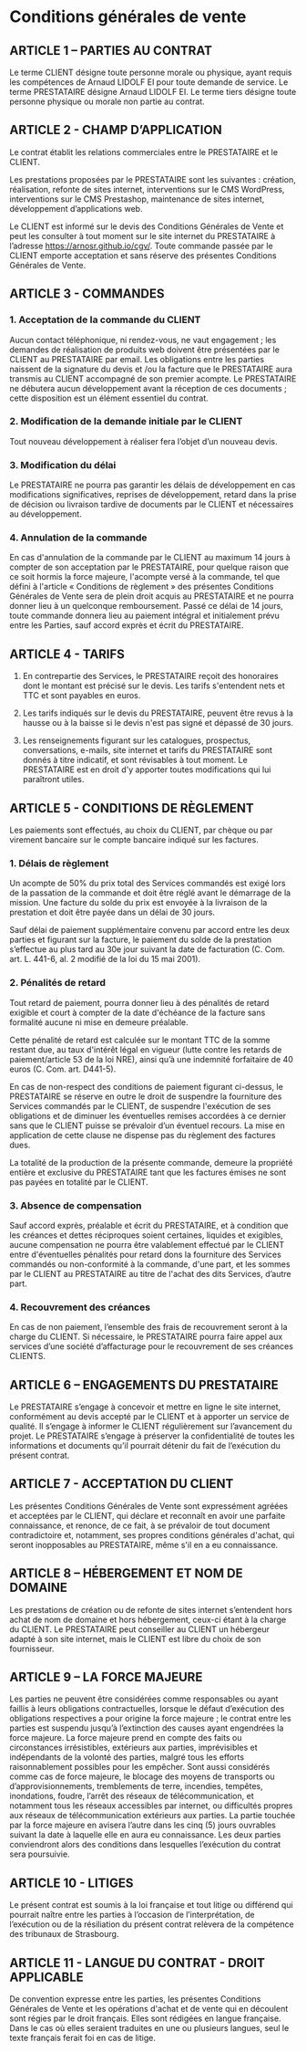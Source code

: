 # Conditions générales de vente

## ARTICLE 1 – PARTIES AU CONTRAT

Le terme CLIENT désigne toute personne morale ou physique, ayant requis les compétences de Arnaud LIDOLF EI pour toute demande de service. Le terme PRESTATAIRE désigne Arnaud LIDOLF EI. Le terme tiers désigne toute personne physique ou morale non partie au contrat.

## ARTICLE 2 - CHAMP D’APPLICATION

Le contrat établit les relations commerciales entre le PRESTATAIRE et le CLIENT. 

Les prestations proposées par le PRESTATAIRE sont les suivantes : création, réalisation, refonte de sites internet, interventions sur le CMS WordPress, interventions sur le CMS Prestashop, maintenance de sites internet, développement d’applications web.  

Le CLIENT est informé sur le devis des Conditions Générales de Vente et peut les consulter à tout moment sur le site internet du PRESTATAIRE à l’adresse https://arnosr.github.io/cgv/. Toute commande passée par le CLIENT emporte acceptation et sans réserve des présentes Conditions Générales de Vente.

## ARTICLE 3 - COMMANDES

### 1. Acceptation de Ia commande du CLIENT

Aucun contact téléphonique, ni rendez-vous, ne vaut engagement ; les demandes de réalisation de produits web doivent être présentées par le CLIENT au PRESTATAIRE par email. Les obligations entre les parties naissent de la signature du devis et /ou la facture que le PRESTATAIRE aura transmis au CLIENT accompagné de son premier acompte. Le PRESTATAIRE ne débutera aucun développement avant la réception de ces documents ; cette disposition est un élément essentiel du contrat.

### 2. Modification de la demande initiale par le CLIENT

Tout nouveau développement à réaliser fera l’objet d’un nouveau devis. 


### 3. Modification du délai 

Le PRESTATAIRE ne pourra pas garantir les délais de développement en cas modifications significatives, reprises de développement, retard dans la prise de décision ou livraison tardive de documents par le CLIENT et nécessaires au développement.  

### 4. Annulation de la commande

En cas d'annulation de la commande par le CLIENT au maximum 14 jours à compter de son acceptation par le PRESTATAIRE, pour quelque raison que ce soit hormis la force majeure, l'acompte versé à la commande, tel que défini à l'article « Conditions de règlement » des présentes Conditions Générales de Vente sera de plein droit acquis au PRESTATAIRE et ne pourra donner lieu à un quelconque remboursement. Passé ce délai de 14 jours, toute commande donnera lieu au paiement intégral et initialement prévu entre les Parties, sauf accord exprès et écrit du PRESTATAIRE.

## ARTICLE 4 - TARIFS 

1. En contrepartie des Services, le PRESTATAIRE reçoit des honoraires dont le montant est précisé sur le devis. Les tarifs s'entendent nets et TTC et sont payables en euros.

2. Les tarifs indiqués sur le devis du PRESTATAIRE, peuvent être revus à la hausse ou à la baisse si le devis n'est pas signé et dépassé de 30 jours.

3. Les renseignements figurant sur les catalogues, prospectus, conversations, e-mails, site internet et tarifs du PRESTATAIRE sont donnés à titre indicatif, et sont révisables à tout moment. Le PRESTATAIRE est en droit d'y apporter toutes modifications qui lui paraîtront utiles.

## ARTICLE 5 - CONDITIONS DE RÈGLEMENT

Les paiements sont effectués, au choix du CLIENT, par chèque ou par virement bancaire sur le compte bancaire indiqué sur les factures.

### 1. Délais de règlement

Un acompte de 50% du prix total des Services commandés est exigé lors de la passation de la commande et doit être réglé avant le démarrage de la mission. Une facture du solde du prix est envoyée à la livraison de la prestation et doit être payée dans un délai de 30 jours.

Sauf délai de paiement supplémentaire convenu par accord entre les deux parties et figurant sur la facture, le paiement du solde de la prestation s’effectue au plus tard au 30e jour suivant la date de facturation (C. Com. art. L. 441-6, al. 2 modifié de la loi du 15 mai 2001).

### 2. Pénalités de retard

Tout retard de paiement, pourra donner lieu à des pénalités de retard exigible et court à compter de la date d'échéance de la facture sans formalité aucune ni mise en demeure préalable.

Cette pénalité de retard est calculée sur le montant TTC de la somme restant due, au taux d'intérêt légal en vigueur (lutte contre les retards de paiement/article 53 de la loi NRE), ainsi qu’à une indemnité forfaitaire de 40 euros (C. Com. art. D441-5).

En cas de non-respect des conditions de paiement figurant ci-dessus, le PRESTATAIRE se réserve en outre le droit de suspendre la fourniture des Services commandés par le CLIENT, de suspendre l'exécution de ses obligations et de diminuer les éventuelles remises accordées à ce dernier sans que le CLIENT puisse se prévaloir d’un éventuel recours. La mise en application de cette clause ne dispense pas du règlement des factures dues.

La totalité de la production de la présente commande, demeure la propriété entière et exclusive du PRESTATAIRE tant que les factures émises ne sont pas payées en totalité par le CLIENT.

### 3. Absence de compensation

Sauf accord exprès, préalable et écrit du PRESTATAIRE, et à condition que les créances et dettes réciproques soient certaines, liquides et exigibles, aucune compensation ne pourra être valablement effectué par le CLIENT entre d'éventuelles pénalités pour retard dons la fourniture des Services commandés ou non-conformité à la commande, d'une part, et les sommes par le CLIENT au PRESTATAIRE au titre de l'achat des dits Services, d’autre part.

### 4. Recouvrement des créances

En cas de non paiement, l’ensemble des frais de recouvrement seront à la charge du CLIENT. Si nécessaire, le PRESTATAIRE pourra faire appel aux services d’une société d’affacturage pour le recouvrement de ses créances CLIENTS.

## ARTICLE 6 – ENGAGEMENTS DU PRESTATAIRE

Le PRESTATAIRE s’engage à concevoir et mettre en ligne le site internet, conformément au devis accepté par le CLIENT et à apporter un service de qualité. Il s’engage à informer le CLIENT régulièrement sur l’avancement du projet. Le PRESTATAIRE s’engage à préserver la confidentialité de toutes les informations et documents qu’il pourrait détenir du fait de l’exécution du présent contrat.

## ARTICLE 7 - ACCEPTATION DU CLIENT

Les présentes Conditions Générales de Vente sont expressément agréées et acceptées par le CLIENT, qui déclare et reconnaît en avoir une parfaite connaissance, et renonce, de ce fait, à se prévaloir de tout document contradictoire et, notamment, ses propres conditions générales d'achat, qui seront inopposables au PRESTATAIRE, même s'il en a eu connaissance.

## ARTICLE 8 – HÉBERGEMENT ET NOM DE DOMAINE

Les prestations de création ou de refonte de sites internet s’entendent hors achat de nom de domaine et hors hébergement, ceux-ci étant à la charge du CLIENT. Le PRESTATAIRE peut conseiller au CLIENT un hébergeur adapté à son site internet, mais le CLIENT est libre du choix de son fournisseur.

## ARTICLE 9 – LA FORCE MAJEURE

Les parties ne peuvent être considérées comme responsables ou ayant faillis à leurs obligations contractuelles, lorsque le défaut d’exécution des obligations respectives a pour origine la force majeure ; le contrat entre les parties est suspendu jusqu’à l’extinction des causes ayant engendrées la force majeure. La force majeure prend en compte des faits ou circonstances irrésistibles, extérieurs aux parties, imprévisibles et indépendants de la volonté des parties, malgré tous les efforts raisonnablement possibles pour les empêcher. Sont aussi considérés comme cas de force majeure, le blocage des moyens de transports ou d’approvisionnements, tremblements de terre, incendies, tempêtes, inondations, foudre, l’arrêt des réseaux de télécommunication, et notamment tous les réseaux accessibles par internet, ou difficultés propres aux réseaux de télécommunication extérieurs aux parties. La partie touchée par la force majeure en avisera l’autre dans les cinq (5) jours ouvrables suivant la date à laquelle elle en aura eu connaissance. Les deux parties conviendront alors des conditions dans lesquelles l’exécution du contrat sera poursuivie.

## ARTICLE 10 - LITIGES

Le présent contrat est soumis à la loi française et tout litige ou différend qui pourrait naître entre les parties à l’occasion de l’interprétation, de l’exécution ou de la résiliation du présent contrat relèvera de la compétence des tribunaux de Strasbourg.

## ARTICLE 11 - LANGUE DU CONTRAT - DROIT APPLICABLE

De convention expresse entre les parties, les présentes Conditions Générales de Vente et les opérations d'achat et de vente qui en découlent sont régies par le droit français. Elles sont rédigées en langue française. Dans le cas où elles seraient traduites en une ou plusieurs langues, seul le texte français ferait foi en cas de litige.

